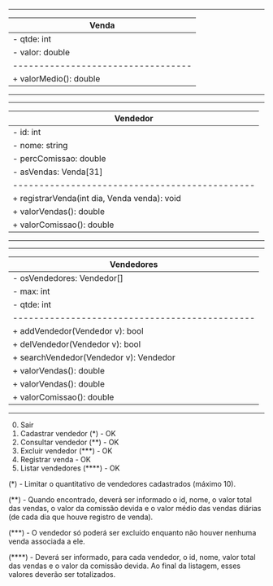 ------------------------------------
| Venda                            | 
|----------------------------------|
| - qtde: int                      |
| - valor: double                  |
|----------------------------------|
| + valorMedio(): double           |
------------------------------------


------------------------------------------------
| Vendedor                                     | 
|----------------------------------------------|
| - id: int                                    |
| - nome: string                               |
| - percComissao: double                       |
| - asVendas: Venda[31]                        |
|----------------------------------------------|
| + registrarVenda(int dia, Venda venda): void |
| + valorVendas(): double                      |
| + valorComissao(): double                    |
------------------------------------------------
------------------------------------------------
| Vendedores                                   | 
|----------------------------------------------|
| - osVendedores: Vendedor[]                   |
| - max: int                                   |
| - qtde: int                                  |
|----------------------------------------------|
| + addVendedor(Vendedor v): bool              |
| + delVendedor(Vendedor v): bool              |
| + searchVendedor(Vendedor v): Vendedor       |
| + valorVendas(): double                      |
| + valorVendas(): double                      |
| + valorComissao(): double                    |
------------------------------------------------

0. Sair
1. Cadastrar vendedor (*) - OK  
2. Consultar vendedor (**) - OK
3. Excluir vendedor   (***) - OK
4. Registrar venda - OK  
5. Listar vendedores  (****) - OK


(*)     - Limitar o quantitativo de vendedores cadastrados (máximo 10).

(**)   - Quando encontrado, deverá ser informado o id, nome, o valor total das vendas, o valor da comissão devida e 
           o valor médio das vendas diárias (de cada dia que houve registro de venda).

(***)  - O vendedor só poderá ser excluído enquanto não houver nenhuma venda associada a ele.

(****) - Deverá ser informado, para cada vendedor, o id, nome, valor total das vendas e o valor da comissão devida.
           Ao final da listagem, esses valores deverão ser totalizados.